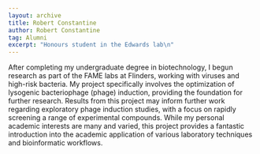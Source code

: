 ```yaml
---
layout: archive
title: Robert Constantine
author: Robert Constantine
tag: Alumni
excerpt: "Honours student in the Edwards lab\n"
---
```


After completing my undergraduate degree in biotechnology, I begun research as part of the FAME labs at Flinders, working with viruses and high-risk bacteria. My project specifically involves the optimization of lysogenic bacteriophage (phage) induction, providing the foundation for further research. Results from this project may inform further work regarding exploratory phage induction studies, with a focus on rapidly screening a range of experimental compounds. While my personal academic interests are many and varied, this project provides a fantastic introduction into the academic application of various laboratory techniques and bioinformatic workflows.  